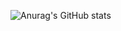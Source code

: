 ![Anurag's GitHub stats](https://github-readme-stats.vercel.app/api?username=Eowiin&show_icons=true&theme=radical)
